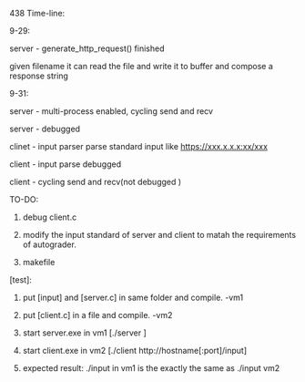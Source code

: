 438 Time-line:

9-29:

server - generate_http_request() finished

given filename it can read the file and write it to buffer and compose a response string



9-31:

server - multi-process enabled, cycling send and recv 

server - debugged

clinet - input parser
parse standard input like https://xxx.x.x.x:xx/xxx

client - input parse debugged

client - cycling send and recv(not debugged )


TO-DO: 


1. debug client.c

2. modify the input standard of server and client to matah the requirements of autograder.  

3. makefile 


[test]:

1. put [input] and [server.c] in same folder and compile. -vm1

2. put [client.c] in a file and compile.  -vm2

3. start server.exe in vm1 [./server ]

4. start client.exe in vm2 [./client http://hostname[:port]/input]

5. expected result: ./input in vm1 is the exactly the same as ./input vm2

